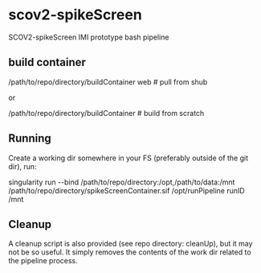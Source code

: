 # scov2-spikeScreen
SCOV2-spikeScreen IMI prototype bash pipeline

## build container

/path/to/repo/directory/buildContainer web # pull from shub

or

/path/to/repo/directory/buildContainer # build from scratch

## Running

Create a working dir somewhere in your FS (preferably outside of the git dir), run:

singularity run --bind /path/to/repo/directory:/opt,/path/to/data:/mnt /path/to/repo/directory/spikeScreenContainer.sif /opt/runPipeline runID /mnt

## Cleanup

A cleanup script is also provided (see repo directory: cleanUp), but it may not be so useful. It simply removes the contents of the work dir related to the pipeline process.

